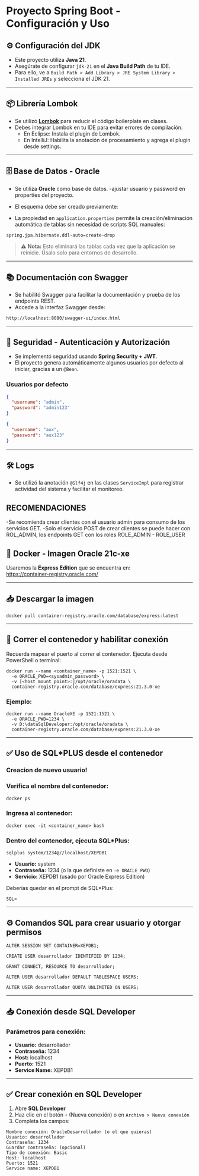 # Proyecto Spring Boot - Configuración y Uso

## ⚙️ Configuración del JDK

- Este proyecto utiliza **Java 21**.  
- Asegúrate de configurar `jdk-21` en el **Java Build Path** de tu IDE.
- Para ello, ve a `Build Path > Add Library > JRE System Library > Installed JREs` y selecciona el JDK 21.

---

## 📦 Librería Lombok

- Se utilizó **[Lombok](https://projectlombok.org/)** para reducir el código boilerplate en clases.
- Debes integrar Lombok en tu IDE para evitar errores de compilación.
  - En Eclipse: Instala el plugin de Lombok.
  - En IntelliJ: Habilita la anotación de procesamiento y agrega el plugin desde settings.

---

## 🗄️ Base de Datos - Oracle

- Se utiliza **Oracle** como base de datos.
-ajustar usuario y password en properties del proyecto.
- El esquema debe ser creado previamente:

- La propiedad en `application.properties` permite la creación/eliminación automática de tablas sin necesidad de scripts SQL manuales:

```properties
spring.jpa.hibernate.ddl-auto=create-drop
```

> ⚠️ **Nota:** Esto eliminará las tablas cada vez que la aplicación se reinicie. Úsalo solo para entornos de desarrollo.

---

## 📚 Documentación con Swagger

- Se habilitó Swagger para facilitar la documentación y prueba de los endpoints REST.
- Accede a la interfaz Swagger desde:

```
http://localhost:8080/swagger-ui/index.html
```

---

## 🔐 Seguridad - Autenticación y Autorización

- Se implementó seguridad usando **Spring Security + JWT**.
- El proyecto genera automáticamente algunos usuarios por defecto al iniciar, gracias a un `@Bean`.

### Usuarios por defecto

```json
{
  "username": "admin",
  "password": "admin123"
}
```

```json
{
  "username": "aux",
  "password": "aux123"
}
```

---

## 🛠️ Logs

- Se utilizó la anotación `@Slf4j` en las clases `ServiceImpl` para registrar actividad del sistema y facilitar el monitoreo.

## RECOMENDACIONES
-Se recomienda crear clientes con el usuario admin para consumo de los servicios GET.
-Solo el servicio POST de crear clientes se puede hacer con ROL_ADMIN, los endpoints GET con los roles ROLE_ADMIN - ROLE_USER


## 🐳 Docker - Imagen Oracle 21c-xe

Usaremos la **Express Edition** que se encuentra en:  
https://container-registry.oracle.com/

---

## 📥 Descargar la imagen

```
docker pull container-registry.oracle.com/database/express:latest
```

---

## 🚀 Correr el contenedor y habilitar conexión

Recuerda mapear el puerto al correr el contenedor. Ejecuta desde PowerShell o terminal:

```
docker run --name <container_name> -p 1521:1521 \
  -e ORACLE_PWD=<sysadmin_password> \
  -v [<host_mount_point>:]/opt/oracle/oradata \
  container-registry.oracle.com/database/express:21.3.0-xe
```

### Ejemplo:

```
docker run --name OracleXE -p 1521:1521 \
  -e ORACLE_PWD=1234 \
  -v D:\dataSqlDeveloper:/opt/oracle/oradata \
  container-registry.oracle.com/database/express:21.3.0-xe
```

---

## ✅ Uso de SQL*PLUS desde el contenedor

### Creacion de nuevo usuario!

### Verifica el nombre del contenedor:

```
docker ps
```

### Ingresa al contenedor:

```
docker exec -it <container_name> bash
```

### Dentro del contenedor, ejecuta SQL*Plus:

```
sqlplus system/1234@//localhost/XEPDB1
```

- **Usuario:** system  
- **Contraseña:** 1234 (o la que definiste en `-e ORACLE_PWD`)  
- **Servicio:** XEPDB1 (usado por Oracle Express Edition)

Deberías quedar en el prompt de SQL*Plus:

```
SQL>
```

---

## ⚙️ Comandos SQL para crear usuario y otorgar permisos

```
ALTER SESSION SET CONTAINER=XEPDB1;

CREATE USER desarrollador IDENTIFIED BY 1234;

GRANT CONNECT, RESOURCE TO desarrollador;

ALTER USER desarrollador DEFAULT TABLESPACE USERS;

ALTER USER desarrollador QUOTA UNLIMITED ON USERS;
```

---

## 📥 Conexión desde SQL Developer

### Parámetros para conexión:

- **Usuario:** desarrollador  
- **Contraseña:** 1234  
- **Host:** localhost  
- **Puerto:** 1521  
- **Service Name:** XEPDB1

---

## ✅ Crear conexión en SQL Developer

1. Abre **SQL Developer**
2. Haz clic en el botón `+` (Nueva conexión) o en `Archivo > Nueva conexión`
3. Completa los campos:

```
Nombre conexión: OracleDesarrollador (o el que quieras)
Usuario: desarrollador
Contraseña: 1234
Guardar contraseña: (opcional)
Tipo de conexión: Basic
Host: localhost
Puerto: 1521
Service name: XEPDB1
```



